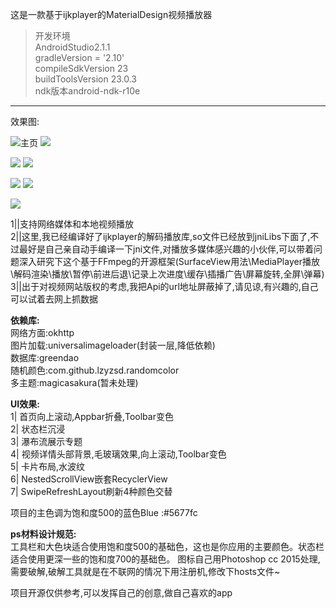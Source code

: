 这是一款基于ijkplayer的MaterialDesign视频播放器
 
   >开发环境  <br/> AndroidStudio2.1.1<br/> gradleVersion = '2.10'<br/>compileSdkVersion 23<br/> buildToolsVersion 23.0.3<br/> ndk版本android-ndk-r10e <br/>
   
 -- --

效果图:

![主页](https://raw.githubusercontent.com/shonegg/PaPaPlayer/master/ScreenShots/Screenshot_2016-07-23-12-21-31.png)
![](https://raw.githubusercontent.com/shonegg/PaPaPlayer/master/ScreenShots/Screenshot_2016-07-23-12-35-01.png)

![](https://raw.githubusercontent.com/shonegg/PaPaPlayer/master/ScreenShots/Screenshot_2016-07-23-12-22-45.png)
![](https://raw.githubusercontent.com/shonegg/PaPaPlayer/master/ScreenShots/Screenshot_2016-07-23-12-25-10.png)

![](https://raw.githubusercontent.com/shonegg/PaPaPlayer/master/ScreenShots/Screenshot_2016-07-23-12-31-16.png)
![](https://raw.githubusercontent.com/shonegg/PaPaPlayer/master/ScreenShots/Screenshot_2016-07-23-12-32-58.png)

![](https://raw.githubusercontent.com/shonegg/PaPaPlayer/master/ScreenShots/Screenshot_2016-07-23-12-35-37.png)

1||支持网络媒体和本地视频播放<br/>2||这里,我已经编译好了ijkplayer的解码播放库,so文件已经放到jniLibs下面了,不过最好是自己亲自动手编译一下jni文件,对播放多媒体感兴趣的小伙伴,可以带着问题深入研究下这个基于FFmpeg的开源框架(SurfaceView用法\MediaPlayer播放\解码渲染\播放\暂停\前进后退\记录上次进度\缓存\插播广告\屏幕旋转,全屏\弹幕)<br/>3||出于对视频网站版权的考虑,我把Api的url地址屏蔽掉了,请见谅,有兴趣的,自己可以试着去网上抓数据

**依赖库:**<br/>网络方面:okhttp<br/>图片加载:universalimageloader(封装一层,降低依赖)<br/>数据库:greendao<br/>随机颜色:com.github.lzyzsd.randomcolor<br/>多主题:magicasakura(暂未处理)

**UI效果:**<br/>1| 首页向上滚动,Appbar折叠,Toolbar变色<br/>2| 状态栏沉浸<br/>3| 瀑布流展示专题<br/>4| 视频详情头部背景,毛玻璃效果,向上滚动,Toolbar变色<br/>5| 卡片布局,水波纹<br/>6| NestedScrollView嵌套RecyclerView<br/>7| SwipeRefreshLayout刷新4种颜色交替

项目的主色调为饱和度500的蓝色Blue :#5677fc 

**ps材料设计规范:**<br/>工具栏和大色块适合使用饱和度500的基础色，这也是你应用的主要颜色。状态栏适合使用更深一些的饱和度700的基础色。
图标自己用Photoshop cc 2015处理,需要破解,破解工具就是在不联网的情况下用注册机,修改下hosts文件~

项目开源仅供参考,可以发挥自己的创意,做自己喜欢的app